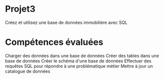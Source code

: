 # Projet3
Créez et utilisez une base de données immobilière avec SQL

# Compétences évaluées
Charger des données dans une base de données
Créer des tables dans une base de données
Créer le schéma d'une base de données
Effectuer des requêtes SQL pour répondre à une problématique métier
Mettre à jour un catalogue de données
